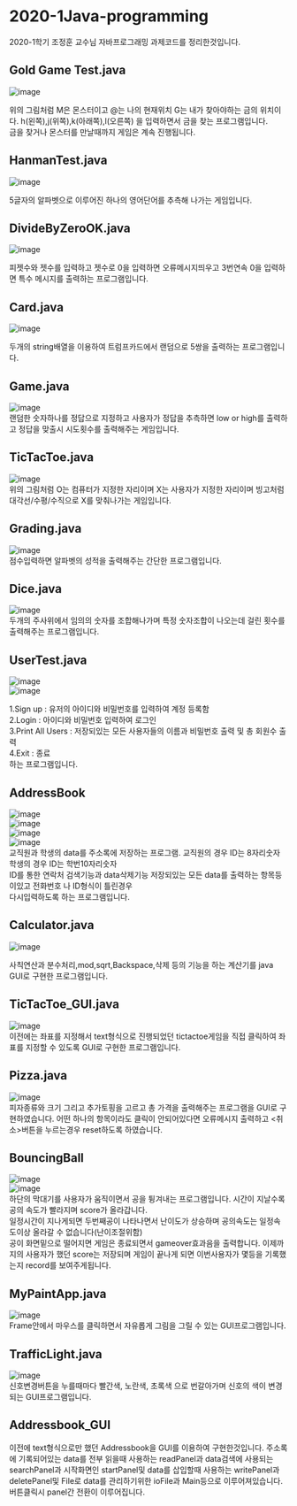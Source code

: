 # 2020-1Java-programming  
2020-1학기 조정훈 교수님 자바프로그래밍 과제코드를 정리한것입니다.  

## Gold Game Test.java  
![image](https://user-images.githubusercontent.com/64358334/102436544-26611e80-405c-11eb-8a1f-3fab76920a79.png)
 

위의 그림처럼 M은 몬스터이고 @는 나의 현재위치 G는 내가 찾아야하는 금의 위치이다. h(왼쪽),j(위쪽),k(아래쪽),l(오른쪽)
을 입력하면서 금을 찾는 프로그램입니다.  
금을 찾거나 몬스터를 만날때까지 게임은 계속 진행됩니다.  

## HanmanTest.java  
![image](https://user-images.githubusercontent.com/64358334/102436786-ae472880-405c-11eb-8ff6-226a4c37034c.png)
  
 5글자의 알파벳으로 이루어진 하나의 영어단어를 추측해 나가는 게임입니다.  
 
 
 ## DivideByZeroOK.java  
 ![image](https://user-images.githubusercontent.com/64358334/102437005-1990fa80-405d-11eb-9c59-bcf8ffed30e0.png)  
 
 피젯수와 젯수를 입력하고 젯수로 0을 입력하면 오류메시지띄우고 3번연속 0을 입력하면 특수 메시지를 출력하는 프로그램입니다.  
 
 ## Card.java  
 ![image](https://user-images.githubusercontent.com/64358334/102437434-de42fb80-405d-11eb-9661-2fe7df488282.png)  
 
 두개의 string배열을 이용하여 트럼프카드에서 랜덤으로 5쌍을 출력하는 프로그램입니다.  
 
 ## Game.java  
 ![image](https://user-images.githubusercontent.com/64358334/102437547-0894b900-405e-11eb-8072-2c8b8051c94c.png)  
 랜덤한 숫자하나를 정답으로 지정하고 사용자가 정답을 추측하면 low or high를 출력하고 정답을 맞출시 시도횟수를 출력해주는 게임입니다.  
 
 ## TicTacToe.java  
 ![image](https://user-images.githubusercontent.com/64358334/102437726-59a4ad00-405e-11eb-976d-1742ce2ee673.png)  
 위의 그림처럼 O는 컴퓨터가 지정한 자리이며 X는 사용자가 지정한 자리이며 빙고처럼 대각선/수평/수직으로 X를 맞춰나가는 게임입니다.  
 
 ## Grading.java  
 ![image](https://user-images.githubusercontent.com/64358334/102437894-a4262980-405e-11eb-8ef5-5c76571e95b1.png)  
 점수입력하면 알파벳의 성적을 출력해주는 간단한 프로그램입니다.  
 
 ## Dice.java  
 ![image](https://user-images.githubusercontent.com/64358334/102438079-fd8e5880-405e-11eb-9c67-bf1b3b1aaddf.png)  
 두개의 주사위에서 임의의 숫자를 조합해나가며 특정 숫자조합이 나오는데 걸린 횟수를 출력해주는 프로그램입니다.  
 
 ## UserTest.java  
 ![image](https://user-images.githubusercontent.com/64358334/102438467-ae94f300-405f-11eb-9f8c-93a7030b9abc.png)  
 ![image](https://user-images.githubusercontent.com/64358334/102438398-94f3ab80-405f-11eb-9b41-d7466a8316b7.png)  
 
 1.Sign up : 유저의 아이디와 비밀번호를 입력하여 계정 등록함  
 2.Login : 아이디와 비밀번호 입력하여 로그인  
 3.Print All Users : 저장되있는 모든 사용자들의 이름과 비밀번호 출력 및 총 회원수 출력  
 4.Exit : 종료  
 하는 프로그램입니다.  
 
 ## AddressBook  
 ![image](https://user-images.githubusercontent.com/64358334/102438984-b012eb00-4060-11eb-9c26-79e698ef7690.png)  
 ![image](https://user-images.githubusercontent.com/64358334/102439007-bef99d80-4060-11eb-8953-58df794bd940.png)  
 ![image](https://user-images.githubusercontent.com/64358334/102439033-cf117d00-4060-11eb-96f3-6becc756e972.png)  
 ![image](https://user-images.githubusercontent.com/64358334/102439052-dd5f9900-4060-11eb-9a4c-d332c2e7bab9.png)  
 교직원과 학생의 data를 주소록에 저장하는 프로그램. 교직원의 경우 ID는 8자리숫자 학생의 경우 ID는 학번10자리숫자  
 ID를 통한 연락처 검색기능과 data삭제기능 저장되있는 모든 data를 출력하는 항목등이있고 전화번호 나 ID형식이 틀린경우  
 다시입력하도록 하는 프로그램입니다.  
 
 ## Calculator.java  
 ![image](https://user-images.githubusercontent.com/64358334/102439337-72629200-4061-11eb-84eb-9f79b1399c28.png)  
 
 사칙연산과 분수처리,mod,sqrt,Backspace,삭제 등의 기능을 하는 계산기를 java GUI로 구현한 프로그램입니다.  
 
 ## TicTacToe_GUI.java  
 ![image](https://user-images.githubusercontent.com/64358334/102439627-eac95300-4061-11eb-80cd-fcdf9f0e08dc.png)  
 이전에는 좌표를 지정해서 text형식으로 진행되었던 tictactoe게임을 직접 클릭하여 좌표를 지정할 수 있도록 GUI로 구현한 프로그램입니다.  
 
 ## Pizza.java  
 ![image](https://user-images.githubusercontent.com/64358334/102439793-498ecc80-4062-11eb-9d8b-d808f1017176.png)  
 피자종류와 크기 그리고 추가토핑을 고르고 총 가격을 출력해주는 프로그램을 GUI로 구현하였습니다. 어떤 하나의 항목이라도 클릭이 안되어있다면 오류메시지 출력하고 <취소>버튼을 누르는경우 reset하도록 하였습니다.  
 
 ## BouncingBall  
 ![image](https://user-images.githubusercontent.com/64358334/102440256-46e0a700-4063-11eb-9f58-2e2136909014.png)  
 ![image](https://user-images.githubusercontent.com/64358334/102440299-565ff000-4063-11eb-9822-fd3db06a163c.png)  
 하단의 막대기를 사용자가 움직이면서 공을 튕겨내는 프로그램입니다. 시간이 지날수록 공의 속도가 빨라지며 score가 올라갑니다.  
 일정시간이 지나게되면 두번째공이 나타나면서 난이도가 상승하며 공의속도는 일정속도이상 올라갈 수 없습니다(난이조절위함)  
 공이 화면밑으로 떨어지면 게임은 종료되면서 gameover효과음을 출력합니다. 이제까지의 사용자가 했던 score는 저장되며 게임이 끝나게 되면 이번사용자가 몇등을 기록했는지 record를 보여주게됩니다.  
 
 ## MyPaintApp.java  
 ![image](https://user-images.githubusercontent.com/64358334/102440557-ca01fd00-4063-11eb-8bd1-841d464fc5c7.png)  
 Frame안에서 마우스를 클릭하면서 자유롭게 그림을 그릴 수 있는 GUI프로그램입니다.  
 
 ## TrafficLight.java  
![image](https://user-images.githubusercontent.com/64358334/102440636-f453ba80-4063-11eb-9816-e2bdc626392b.png)  
신호변경버튼을 누를때마다 빨간색, 노란색, 초록색 으로 번갈아가며 신호의 색이 변경되는 GUI프로그램입니다.  
 ## Addressbook_GUI
 이전에 text형식으로만 했던 Addressbook을 GUI를 이용하여 구현한것입니다. 주소록에 기록되어있는 data를 전부 읽을때 사용하는 readPanel과 data검색에 사용되는 searchPanel과 시작화면인 startPanel및 data를 삽입할때 사용하는 writePanel과 deletePanel및 File로 data를 관리하기위한 ioFile과 Main등으로 이루어져있습니다. 버튼클릭시 panel간 전환이 이루어집니다.
 

 
 
 
   
  
 
 
 
 
 


 
 
 
 
 
 
 
 
 
 
 
 
 

